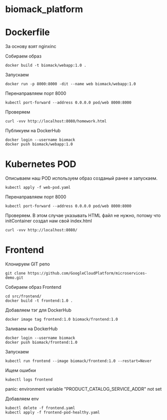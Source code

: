 
# biomack_platform

<H1> Dockerfile </H1>
За основу взят nginxinc

Собираем образ 
<pre><code>docker build -t biomack/webapp:1.0 .</pre></code>

Запускаем
<pre><code>docker run -p 8000:8000 -dit --name web biomack/webapp:1.0</pre></code>

Перенаправляем порт 8000
<pre><code>kubectl port-forward --address 0.0.0.0 pod/web 8000:8000</pre></code>

Проверяем
<pre><code>curl -vvv http://localhost:8080/homework.html</pre></code>

Публикуем на DockerHub
<pre><code>docker login --username biomack
docker push biomack/webapp:1.0</pre></code>

<H1>Kubernetes POD</H1>
Описываем наш POD используем образ созданый ранее и запускаем.
<pre><code>kubectl apply -f web-pod.yaml</pre></code>

Перенаправляем порт 8000
<pre><code>kubectl port-forward --address 0.0.0.0 pod/web 8000:8000</pre></code>

Проверяем. В этом случае указывать HTML файл не нужно, потому что initContainer создал нам свой index.html
<pre><code>curl -vvv http://localhost:8080/</pre></code>

<H1>Frontend</H1>

Клонируем GIT репо
<pre><code>git clone https://github.com/GoogleCloudPlatform/microservices-demo.git</pre></code>

Собираем образ Frontend
<pre><code>cd src/frontend/
docker build -t frontend:1.0 .</pre></code>

Добавляем тэг для DockerHub
<pre><code>docker image tag frontend:1.0 biomack/frontend:1.0</pre></code>

Заливаем на DockerHub
<pre><code>docker login --username biomack
docker push biomack/frontend:1.0</pre></code>

Запускаем
<pre><code>kubectl run frontend --image biomack/frontend:1.0 --restart=Never</pre></code>

Ищем ошибки
<pre><code>kubectl logs frontend</pre></code>

panic: environment variable "PRODUCT_CATALOG_SERVICE_ADDR" not set

Добавляем env
<pre><code>kubectl delete -f frontend.yaml
kubectl apply -f frontend-pod-healthy.yaml</pre></code>
